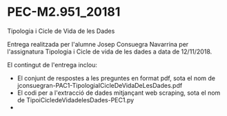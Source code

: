 # PEC-M2.951_20181
Tipologia i Cicle de Vida de les Dades

Entrega realitzada per l'alumne Josep Consuegra Navarrina per l'assignatura Tipologia i Cicle de vida de les dades a data de 12/11/2018.

El contingut de l'entrega inclou:
 - El conjunt de respostes a les preguntes en format pdf, sota el nom de jconsuegran-PAC1-TipologiaICicleDeVidaDeLesDades.pdf
 - El codi per a l'extracció de dades mitjançant web scraping, sota el nom de TipoiCicledeVidadelesDades-PEC1.py
 - 
